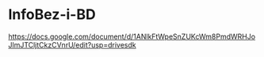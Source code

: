 # InfoBez-i-BD
https://docs.google.com/document/d/1ANlkFtWpeSnZUKcWm8PmdWRHJoJlmJTCljtCkzCVnrU/edit?usp=drivesdk
